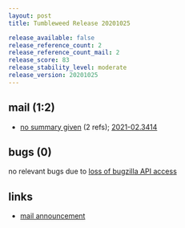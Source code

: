 ```yaml
---
layout: post
title: Tumbleweed Release 20201025

release_available: false
release_reference_count: 2
release_reference_count_mail: 2
release_score: 83
release_stability_level: moderate
release_version: 20201025
---
```


## mail (1:2)

- [no summary given](https://github.com/boombatower/tumbleweed-review/issues/10) (2 refs); [2021-02.3414](https://github.com/boombatower/tumbleweed-review/issues/10)

## bugs (0)

<!--more-->

no relevant bugs due to [loss of bugzilla API access](https://bugzilla.opensuse.org/show_bug.cgi?id=1157722)



## links

- [mail announcement](https://github.com/boombatower/tumbleweed-review/issues/10)
